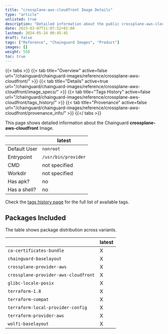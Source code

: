 ```yaml
---
title: "crossplane-aws-cloudfront Image Details"
type: "article"
unlisted: true
description: "Detailed information about the public crossplane-aws-cloudfront Chainguard Image."
date: 2023-03-07T11:07:52+02:00
lastmod: 2024-05-24 00:45:45
draft: false
tags: ["Reference", "Chainguard Images", "Product"]
images: []
weight: 550
toc: true
---
```


{{< tabs >}}
{{< tab title="Overview" active=false url="/chainguard/chainguard-images/reference/crossplane-aws-cloudfront/" >}}
{{< tab title="Details" active=true url="/chainguard/chainguard-images/reference/crossplane-aws-cloudfront/image_specs/" >}}
{{< tab title="Tags History" active=false url="/chainguard/chainguard-images/reference/crossplane-aws-cloudfront/tags_history/" >}}
{{< tab title="Provenance" active=false url="/chainguard/chainguard-images/reference/crossplane-aws-cloudfront/provenance_info/" >}}
{{</ tabs >}}

This page shows detailed information about the Chainguard **crossplane-aws-cloudfront** Image.

|              | latest              |
|--------------|---------------------|
| Default User | `nonroot`           |
| Entrypoint   | `/usr/bin/provider` |
| CMD          | not specified       |
| Workdir      | not specified       |
| Has apk?     | no                  |
| Has a shell? | no                  |

Check the [tags history page](/chainguard/chainguard-images/reference/crossplane-aws-cloudfront/tags_history/) for the full list of available tags.

## Packages Included
The table shows package distribution across variants.

|                                      | latest |
|--------------------------------------|--------|
| `ca-certificates-bundle`             | X      |
| `chainguard-baselayout`              | X      |
| `crossplane-provider-aws`            | X      |
| `crossplane-provider-aws-cloudfront` | X      |
| `glibc-locale-posix`                 | X      |
| `terraform-1.8`                      | X      |
| `terraform-compat`                   | X      |
| `terraform-local-provider-config`    | X      |
| `terraform-provider-aws`             | X      |
| `wolfi-baselayout`                   | X      |

